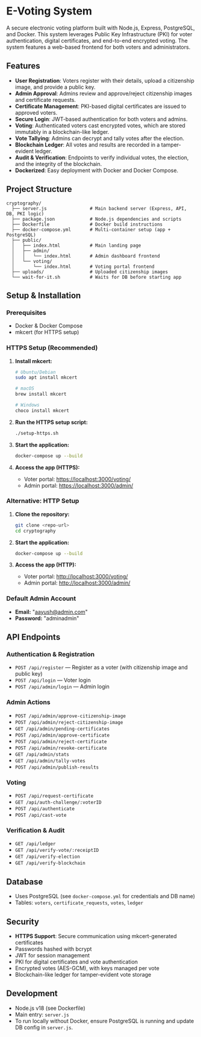 # E-Voting System

A secure electronic voting platform built with Node.js, Express, PostgreSQL, and Docker. This system leverages Public Key Infrastructure (PKI) for voter authentication, digital certificates, and end-to-end encrypted voting. The system features a web-based frontend for both voters and administrators.

## Features

- **User Registration**: Voters register with their details, upload a citizenship image, and provide a public key.
- **Admin Approval**: Admins review and approve/reject citizenship images and certificate requests.
- **Certificate Management**: PKI-based digital certificates are issued to approved voters.
- **Secure Login**: JWT-based authentication for both voters and admins.
- **Voting**: Authenticated voters cast encrypted votes, which are stored immutably in a blockchain-like ledger.
- **Vote Tallying**: Admins can decrypt and tally votes after the election.
- **Blockchain Ledger**: All votes and results are recorded in a tamper-evident ledger.
- **Audit & Verification**: Endpoints to verify individual votes, the election, and the integrity of the blockchain.
- **Dockerized**: Easy deployment with Docker and Docker Compose.

## Project Structure

```
cryptography/
  ├── server.js                # Main backend server (Express, API, DB, PKI logic)
  ├── package.json             # Node.js dependencies and scripts
  ├── Dockerfile               # Docker build instructions
  ├── docker-compose.yml       # Multi-container setup (app + PostgreSQL)
  ├── public/
  │   ├── index.html           # Main landing page
  │   ├── admin/
  │   │   └── index.html       # Admin dashboard frontend
  │   └── voting/
  │       └── index.html       # Voting portal frontend
  ├── uploads/                 # Uploaded citizenship images
  └── wait-for-it.sh           # Waits for DB before starting app
```

## Setup & Installation

### Prerequisites

- Docker & Docker Compose
- mkcert (for HTTPS setup)

### HTTPS Setup (Recommended)

1. **Install mkcert:**
   ```sh
   # Ubuntu/Debian
   sudo apt install mkcert
   
   # macOS
   brew install mkcert
   
   # Windows
   choco install mkcert
   ```

2. **Run the HTTPS setup script:**
   ```sh
   ./setup-https.sh
   ```

3. **Start the application:**
   ```sh
   docker-compose up --build
   ```

4. **Access the app (HTTPS):**
   - Voter portal: [https://localhost:3000/voting/](https://localhost:3000/voting/)
   - Admin portal: [https://localhost:3000/admin/](https://localhost:3000/admin/)

### Alternative: HTTP Setup

1. **Clone the repository:**
   ```sh
   git clone <repo-url>
   cd cryptography
   ```

2. **Start the application:**
   ```sh
   docker-compose up --build
   ```

3. **Access the app (HTTP):**
   - Voter portal: [http://localhost:3000/voting/](http://localhost:3000/voting/)
   - Admin portal: [http://localhost:3000/admin/](http://localhost:3000/admin/)

### Default Admin Account

- **Email:** "aayush@admin.com"
- **Password:** "adminadmin"

## API Endpoints

### Authentication & Registration

- `POST /api/register` — Register as a voter (with citizenship image and public key)
- `POST /api/login` — Voter login
- `POST /api/admin/login` — Admin login

### Admin Actions

- `POST /api/admin/approve-citizenship-image`
- `POST /api/admin/reject-citizenship-image`
- `GET /api/admin/pending-certificates`
- `POST /api/admin/approve-certificate`
- `POST /api/admin/reject-certificate`
- `POST /api/admin/revoke-certificate`
- `GET /api/admin/stats`
- `GET /api/admin/tally-votes`
- `POST /api/admin/publish-results`

### Voting

- `POST /api/request-certificate`
- `GET /api/auth-challenge/:voterID`
- `POST /api/authenticate`
- `POST /api/cast-vote`

### Verification & Audit

- `GET /api/ledger`
- `GET /api/verify-vote/:receiptID`
- `GET /api/verify-election`
- `GET /api/verify-blockchain`

## Database

- Uses PostgreSQL (see `docker-compose.yml` for credentials and DB name)
- Tables: `voters`, `certificate_requests`, `votes`, `ledger`

## Security

- **HTTPS Support**: Secure communication using mkcert-generated certificates
- Passwords hashed with bcrypt
- JWT for session management
- PKI for digital certificates and vote authentication
- Encrypted votes (AES-GCM), with keys managed per vote
- Blockchain-like ledger for tamper-evident vote storage

## Development

- Node.js v18 (see Dockerfile)
- Main entry: `server.js`
- To run locally without Docker, ensure PostgreSQL is running and update DB config in `server.js`.

